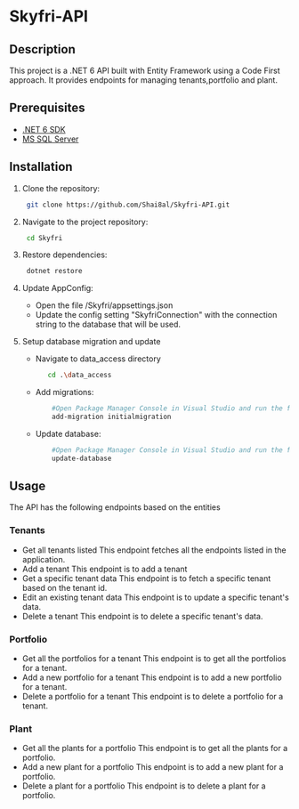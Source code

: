 # Skyfri-API

## Description
This project is a .NET 6 API built with Entity Framework using a Code First approach. It provides endpoints for managing tenants,portfolio and plant.

## Prerequisites
 - [.NET 6 SDK](https://dotnet.microsoft.com/download/dotnet/6.0)
 - [MS SQL Server](https://www.microsoft.com/en-us/sql-server/sql-server-downloads)


## Installation
 1. Clone the repository: 
    ```bash
     git clone https://github.com/Shai8al/Skyfri-API.git
    ```
 2. Navigate to the project repository:
    ```bash
     cd Skyfri
    ```
 3. Restore dependencies:
    ```bash
     dotnet restore
    ```
 4. Update AppConfig:
    -   Open the file /Skyfri/appsettings.json
    -   Update the config setting "SkyfriConnection" with the connection string to the database that will be used.
    
 5. Setup database migration and update
    - Navigate to data_access directory
      ```bash
         cd .\data_access
      ```
    - Add migrations:
        ```bash
            #Open Package Manager Console in Visual Studio and run the following code
            add-migration initialmigration
        ```
    - Update database:
        ```bash
            #Open Package Manager Console in Visual Studio and run the following code
            update-database
        ```

## Usage
The API has the following endpoints based on the entities
   ### Tenants
   - Get all tenants listed
    This endpoint fetches all the endpoints listed in the application.
   - Add a tenant
    This endpoint is to add a tenant
   - Get a specific tenant data
    This endpoint is to fetch a specific tenant based on the tenant id.
   - Edit an existing tenant data
    This endpoint is to update a specific tenant's data.
   - Delete a tenant
    This endpoint is to delete a specific tenant's data.
   
   ### Portfolio
   - Get all the portfolios for a tenant
    This endpoint is to get all the portfolios for a tenant.
   - Add a new portfolio for a tenant
    This endpoint is to add a new portfolio for a tenant.
   - Delete a portfolio for a tenant
    This endpoint is to delete a portfolio for a tenant.

   ### Plant
   - Get all the plants for a portfolio
    This endpoint is to get all the plants for a portfolio.
   - Add a new plant for a portfolio
    This endpoint is to add a new plant for a portfolio.
   - Delete a plant for a portfolio
    This endpoint is to delete a plant for a portfolio.



